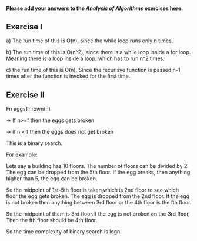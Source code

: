 #### Please add your answers to the ***Analysis of  Algorithms*** exercises here.

## Exercise I

a) The run time of this is O(n), since the while loop runs only n times.


b) The run time of this is O(n^2), since there is a while loop inside a for loop. Meaning there is a loop inside a loop, which has to run n^2 times.


c) the run time of this is O(n). Since the recurisve function is passed n-1 times after the function is invoked for the first time.

## Exercise II

Fn eggsThrown(n)

-> If n>=f then the eggs gets broken

-> if n < f then the eggs does not get broken

This is a binary search. 

For example:

Lets say a building has 10 floors. The number of floors can be divided by 2. The egg can be dropped from the 5th floor. If the egg breaks, then anything higher than 5, the egg can be broken.

So the midpoint of 1st-5th floor is taken,which is 2nd floor to see which floor the egg gets broken. The egg is dropped from the 2nd floor. If the egg is not broken then anything between 3rd floor or the 4th floor is the fth floor.

So the midpoint of them is 3rd floor.If the egg is not broken on the 3rd floor, Then the fth floor should be 4th floor.

So the time complexity of binary search is logn.
